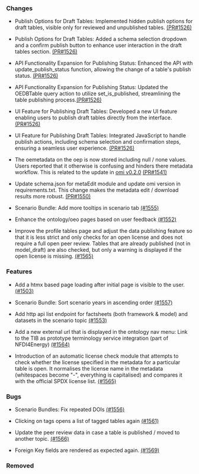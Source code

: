 ### Changes

- Publish Options for Draft Tables: Implemented hidden publish options for draft tables, visible only for reviewed and unpublished tables.  [(PR#1526)](https://github.com/OpenEnergyPlatform/oeplatform/pull/1526)

- Publish Options for Draft Tables: Added a schema selection dropdown and a confirm publish button to enhance user interaction in the draft tables section.  [(PR#1526)](https://github.com/OpenEnergyPlatform/oeplatform/pull/1526)

- API Functionality Expansion for Publishing Status: Enhanced the API with update_publish_status function, allowing the change of a table's publish status.  [(PR#1526)](https://github.com/OpenEnergyPlatform/oeplatform/pull/1526)

- API Functionality Expansion for Publishing Status: Updated the OEDBTable query action to utilize set_is_published, streamlining the table publishing process.[(PR#1526)](https://github.com/OpenEnergyPlatform/oeplatform/pull/1526)

- UI Feature for Publishing Draft Tables: Developed a new UI feature enabling users to publish draft tables directly from the interface.  [(PR#1526)](https://github.com/OpenEnergyPlatform/oeplatform/pull/1526)

- UI Feature for Publishing Draft Tables: Integrated JavaScript to handle publish actions, including schema selection and confirmation steps, ensuring a seamless user experience.  [(PR#1526)](https://github.com/OpenEnergyPlatform/oeplatform/pull/1526)

- The oemetadata on the oep is now stored including null / none values. Users reported that it otherwise is confusing and hinders there metadata workflow. This is related to the update in [omi v0.2.0](https://pypi.org/project/omi/0.2.0/) [(PR#1541)](https://github.com/OpenEnergyPlatform/oeplatform/pull/1541)

- Update schema.json for metaEdit module and update omi version in requirements.txt. This change makes the metadata edit / download results more robust. [(PR#1550)](https://github.com/OpenEnergyPlatform/oeplatform/pull/1550)

- Scenario Bundle: Add more tooltips in scenario tab  [(#1555)](https://github.com/OpenEnergyPlatform/oeplatform/pull/1555)

- Enhance the ontology/oeo pages based on user feedback [(#1552)](https://github.com/OpenEnergyPlatform/oeplatform/pull/1552)

- Improve the profile tables page and adjust the data publishing feature so that it is less strict and only checks for an open license and does not require a full open peer review. Tables that are already published (not in model_draft) are also checked, but only a warning is displayed if the open license is missing. [(#1565)](https://github.com/OpenEnergyPlatform/oeplatform/pull/1565)

### Features

- Add a htmx based page loading after initial page is visible to the user. [(#1503)](https://github.com/OpenEnergyPlatform/oeplatform/pull/1503)
- Scenario Bundle: Sort scenario years in ascending order [(#1557)](https://github.com/OpenEnergyPlatform/oeplatform/pull/1557)

- Add http api list endpoint for factsheets (both framework & model) and datasets in the scenario topic [(#1553)](https://github.com/OpenEnergyPlatform/oeplatform/pull/1553)

- Add a new external url that is displayed in the ontology nav menu: Link to the TIB as prototype terminology service integration (part of NFDI4Energy) [(#1564)](https://github.com/OpenEnergyPlatform/oeplatform/pull/1564)

- Introduction of an automatic license check module that attempts to check whether the license specified in the metadata for a particular table is open. It normalises the license name in the metadata (whitespaces become "-", everything is capitalised) and compares it with the official SPDX license list. [(#1565)](https://github.com/OpenEnergyPlatform/oeplatform/pull/1565)

### Bugs

- Scenario Bundles: Fix repeated DOIs [(#1556)](https://github.com/OpenEnergyPlatform/oeplatform/pull/1556)

- Clicking on tags opens a list of tagged tables again [(#1561)](https://github.com/OpenEnergyPlatform/oeplatform/pull/1561)

- Update the peer review data in case a table is published / moved to another topic. [(#1566)](https://github.com/OpenEnergyPlatform/oeplatform/pull/1566)

- Foreign Key fields are rendered as expected again. [(#1569)](https://github.com/OpenEnergyPlatform/oeplatform/pull/1569)

### Removed
